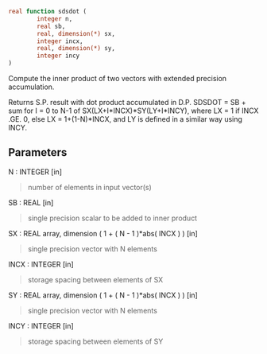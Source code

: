 ```fortran
real function sdsdot (
        integer n,
        real sb,
        real, dimension(*) sx,
        integer incx,
        real, dimension(*) sy,
        integer incy
)
```

Compute the inner product of two vectors with extended
precision accumulation.

Returns S.P. result with dot product accumulated in D.P.
SDSDOT = SB + sum for I = 0 to N-1 of SX(LX+I\*INCX)\*SY(LY+I\*INCY),
where LX = 1 if INCX .GE. 0, else LX = 1+(1-N)\*INCX, and LY is
defined in a similar way using INCY.

## Parameters
N : INTEGER [in]
> number of elements in input vector(s)

SB : REAL [in]
> single precision scalar to be added to inner product

SX : REAL array, dimension ( 1 + ( N - 1 )\*abs( INCX ) ) [in]
> single precision vector with N elements

INCX : INTEGER [in]
> storage spacing between elements of SX

SY : REAL array, dimension ( 1 + ( N - 1 )\*abs( INCX ) ) [in]
> single precision vector with N elements

INCY : INTEGER [in]
> storage spacing between elements of SY
